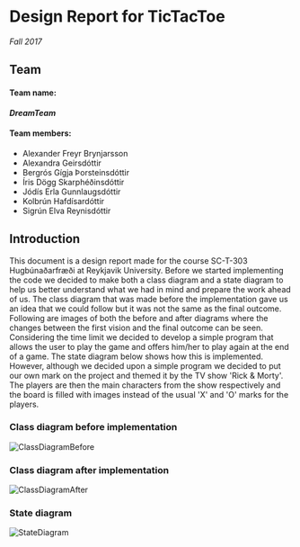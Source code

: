 # Design Report for TicTacToe
*Fall 2017*

## Team
#### Team name: 
***DreamTeam***

#### Team members:
* Alexander Freyr Brynjarsson
* Alexandra Geirsdóttir
* Bergrós Gígja Þorsteinsdóttir
* Íris Dögg Skarphéðinsdóttir
* Jódís Erla Gunnlaugsdóttir
* Kolbrún Hafdísardóttir
* Sigrún Elva Reynisdóttir


## Introduction
This document is a design report made for the course SC-T-303 Hugbúnaðarfræði at Reykjavik University. Before we started implementing the code we decided to make both a class diagram and a state diagram to help us better understand what we had in mind and prepare the work ahead of us. 
The class diagram that was made before the implementation gave us an idea that we could follow but it was not the same as the final outcome. Following are images of both the before and after diagrams where the changes between the first vision and the final outcome can be seen.
Considering the time limit we decided to develop a simple program that allows the user to play the game and offers him/her to play again at the end of a game. The state diagram below shows how this is implemented.
However, although we decided upon a simple program we decided to put our own mark on the project and themed it by the TV show 'Rick & Morty'. The players are then the main characters from the show respectively and the board is filled with images instead of the usual 'X' and 'O' marks for the players. 


### Class diagram before implementation
![ClassDiagramBefore](http://oi64.tinypic.com/161aj5l.jpg)

### Class diagram after implementation
![ClassDiagramAfter](http://oi64.tinypic.com/240x7xs.jpg)

### State diagram
![StateDiagram](http://oi63.tinypic.com/35hdxsi.jpg)
				